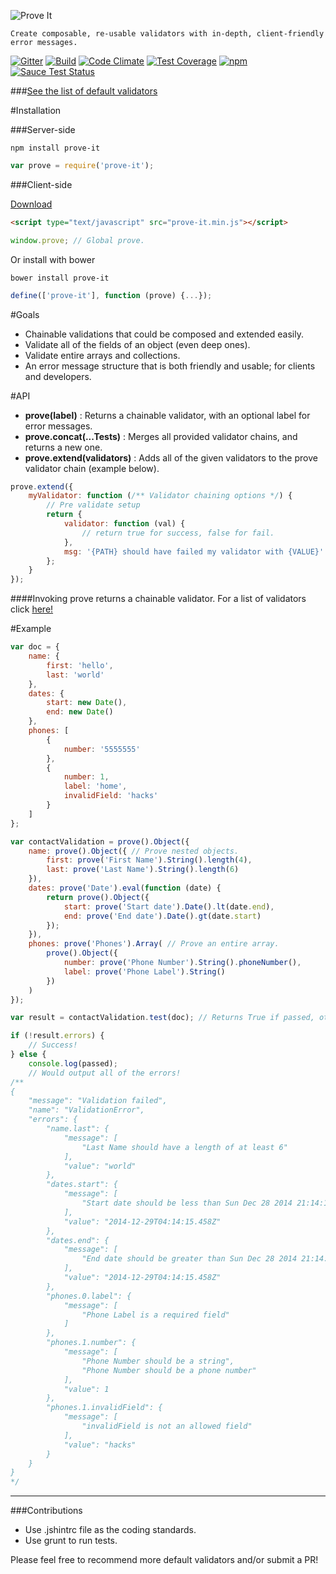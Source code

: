![Prove It](https://raw.githubusercontent.com/DylanPiercey/Prove-It/master/prove-logo.jpg)
```
Create composable, re-usable validators with in-depth, client-friendly error messages.
```
[![Gitter](https://badges.gitter.im/Join%20Chat.svg)](https://gitter.im/DylanPiercey/Prove-It?utm_source=badge&utm_medium=badge&utm_campaign=pr-badge&utm_content=badge)
[![Build](https://travis-ci.org/DylanPiercey/Prove-It.svg?branch=master)](https://travis-ci.org/DylanPiercey/Prove-It)
[![Code Climate](https://codeclimate.com/github/DylanPiercey/Prove-It/badges/gpa.svg)](https://codeclimate.com/github/DylanPiercey/Prove-It)
[![Test Coverage](https://codeclimate.com/github/DylanPiercey/Prove-It/badges/coverage.svg)](https://codeclimate.com/github/DylanPiercey/Prove-It)
[![npm](https://img.shields.io/npm/dm/prove-it.svg)](https://www.npmjs.com/package/prove-it)
[![Sauce Test Status](https://saucelabs.com/browser-matrix/dylanpiercey.svg)](https://saucelabs.com/u/dylanpiercey)

###[See the list of default validators](https://github.com/DylanPiercey/Prove-It/blob/master/Validators.md)


#Installation

###Server-side

```Console
npm install prove-it
```

```JavaScript
var prove = require('prove-it');
```

###Client-side

[Download](https://raw.githubusercontent.com/DylanPiercey/Prove-It/master/bin/prove-it.min.js)

```HTML
<script type="text/javascript" src="prove-it.min.js"></script>
```

```JavaScript
window.prove; // Global prove.
```

Or install with bower

```Console
bower install prove-it

```

```JavaScript
define(['prove-it'], function (prove) {...});
```

#Goals

* Chainable validations that could be composed and extended easily.
* Validate all of the fields of an object (even deep ones).
* Validate entire arrays and collections.
* An error message structure that is both friendly and usable; for clients and developers.

#API

+ **prove(label)** : Returns a chainable validator, with an optional label for error messages.
+ **prove.concat(...Tests)** : Merges all provided validator chains, and returns a new one.
+ **prove.extend(validators)** : Adds all of the given validators to the prove validator chain (example below).
```JavaScript
prove.extend({
    myValidator: function (/** Validator chaining options */) {
        // Pre validate setup
        return {
            validator: function (val) {
                // return true for success, false for fail.
            },
            msg: '{PATH} should have failed my validator with {VALUE}' // {PATH} and {VALUE} will be interpolated.
        };
    }
});
```

####Invoking prove returns a chainable validator. For a list of validators click [here!](https://github.com/DylanPiercey/Prove-It/blob/master/Validators.md)

#Example

```JavaScript
var doc = {
    name: {
        first: 'hello',
        last: 'world'
    },
    dates: {
        start: new Date(),
        end: new Date()
    },
    phones: [
        {
            number: '5555555'
        },
        {
            number: 1,
            label: 'home',
            invalidField: 'hacks'
        }
    ]
};

var contactValidation = prove().Object({
    name: prove().Object({ // Prove nested objects.
        first: prove('First Name').String().length(4),
        last: prove('Last Name').String().length(6)
    }),
    dates: prove('Date').eval(function (date) {
        return prove().Object({
            start: prove('Start date').Date().lt(date.end),
            end: prove('End date').Date().gt(date.start)
        });
    }),
    phones: prove('Phones').Array( // Prove an entire array.
        prove().Object({
            number: prove('Phone Number').String().phoneNumber(),
            label: prove('Phone Label').String()
        })
    )
});

var result = contactValidation.test(doc); // Returns True if passed, otherwise error object.

if (!result.errors) {
    // Success!
} else {
    console.log(passed);
    // Would output all of the errors!
/**
{
    "message": "Validation failed",
    "name": "ValidationError",
    "errors": {
        "name.last": {
            "message": [
                "Last Name should have a length of at least 6"
            ],
            "value": "world"
        },
        "dates.start": {
            "message": [
                "Start date should be less than Sun Dec 28 2014 21:14:15 GMT-0700 (Mountain Standard Time)"
            ],
            "value": "2014-12-29T04:14:15.458Z"
        },
        "dates.end": {
            "message": [
                "End date should be greater than Sun Dec 28 2014 21:14:15 GMT-0700 (Mountain Standard Time)"
            ],
            "value": "2014-12-29T04:14:15.458Z"
        },
        "phones.0.label": {
            "message": [
                "Phone Label is a required field"
            ]
        },
        "phones.1.number": {
            "message": [
                "Phone Number should be a string",
                "Phone Number should be a phone number"
            ],
            "value": 1
        },
        "phones.1.invalidField": {
            "message": [
                "invalidField is not an allowed field"
            ],
            "value": "hacks"
        }
    }
}
*/
```

---

###Contributions

* Use .jshintrc file as the coding standards.
* Use grunt to run tests.

Please feel free to recommend more default validators and/or submit a PR!
